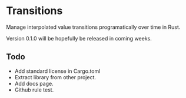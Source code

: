 # Transitions
Manage interpolated value transitions programatically over time in Rust.

Version 0.1.0 will be hopefully be released in coming weeks.

## Todo
- Add standard license in Cargo.toml
- Extract library from other project.
- Add docs page.
- Github rule test.
